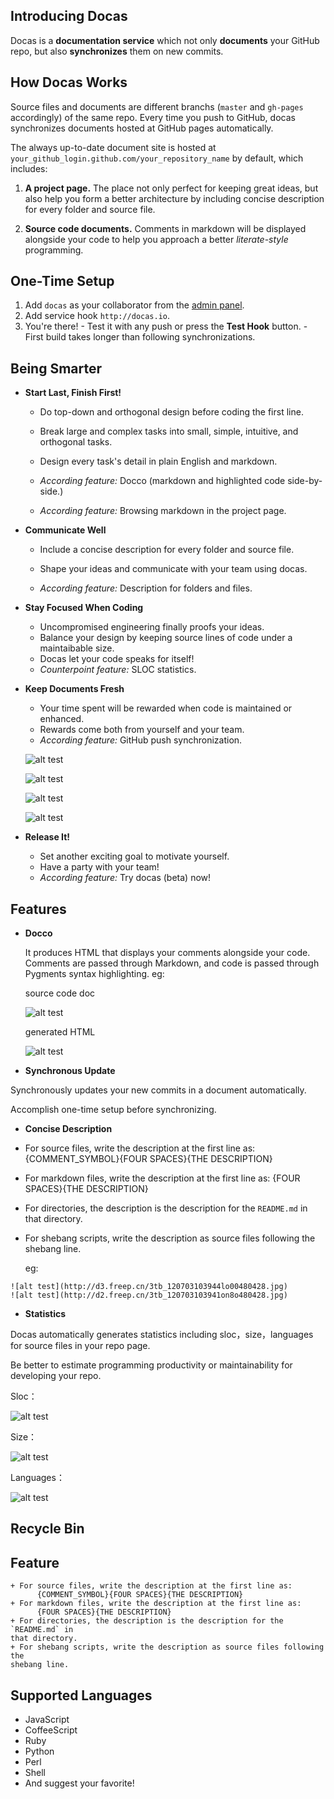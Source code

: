 ## Introducing Docas

Docas is a **documentation service** which not only **documents** your GitHub repo,
but also **synchronizes** them on new commits.

## How Docas Works

Source files and documents are different branchs (`master` and `gh-pages` accordingly) 
of the same repo. Every time you push to GitHub, docas synchronizes documents hosted
at GitHub pages automatically.

The always up-to-date document site is hosted at
`your_github_login.github.com/your_repository_name` by default, which includes:

  1. **A project page.** The place not only perfect for keeping great ideas,
  but also help you form a better architecture by including concise description
  for every folder and source file.

  2. **Source code documents.** Comments in markdown will be displayed alongside 
  your code to help you approach a better *literate-style* programming.

## One-Time Setup

  1. Add `docas` as your collaborator from the [admin panel].
  2. Add service hook `http://docas.io`.
  3. You're there!
    - Test it with any push or press the **Test Hook** button.
    - First build takes longer than following synchronizations.

[admin panel]: https://help.github.com/articles/post-receive-hooks

## Being Smarter

  * **Start Last, Finish First!**

    + Do top-down and orthogonal design before coding the first line.
    + Break large and complex tasks into small, simple, intuitive, and orthogonal
    tasks.
    + Design every task's detail in plain English and markdown.


    + *According feature:* Docco (markdown and highlighted code side-by-side.)
    + *According feature:* Browsing markdown in the project page.


  * **Communicate Well**

    + Include a concise description for every folder and source file.
    + Shape your ideas and communicate with your team using docas.

    + *According feature:* Description for folders and files.


  * **Stay Focused When Coding**

    + Uncompromised engineering finally proofs your ideas.
    + Balance your design by keeping source lines of code under a maintaibable
    size.
    + Docas let your code speaks for itself!
    + *Counterpoint feature:* SLOC statistics.
    

  * **Keep Documents Fresh**
  
    + Your time spent will be rewarded when code is maintained or enhanced.
    + Rewards come both from yourself and your team.
    + *According feature:* GitHub push synchronization.
   
    ![alt test](http://d1.freep.cn/3tb_1207031039491via480428.jpg)

    ![alt test](http://d1.freep.cn/3tb_120703103940l9bm480428.jpg)

    ![alt test](http://d2.freep.cn/3tb_120703103946q25h480428.jpg) 
    
    ![alt test](http://d3.freep.cn/3tb_1207031039506snx480428.jpg) 

  * **Release It!**

    + Set another exciting goal to motivate yourself.
    + Have a party with your team!
    + *According feature:* Try docas (beta) now!

## Features

  * **Docco**

    It produces HTML that displays your comments alongside your code.
    Comments are passed through Markdown, and code is passed through
    Pygments syntax highlighting. 
    eg:
    
    source code doc
    
    ![alt test](http://d3.freep.cn/3tb_120703151326m9pn480428.jpg)

    generated HTML
    
    ![alt test](http://d2.freep.cn/3tb_120703155124o734480428.jpg)

  * **Synchronous Update**
  
   Synchronously updates your new commits in a document automatically.

   Accomplish one-time setup before synchronizing.
   

  * **Concise Description**
 
   + For source files, write the description at the first line as:
      {COMMENT_SYMBOL}{FOUR SPACES}{THE DESCRIPTION}

   + For markdown files, write the description at the first line as:
      {FOUR SPACES}{THE DESCRIPTION}

   + For directories, the description is the description for the
     `README.md` in that directory.

   + For shebang scripts, write the description as source files following 
     the shebang line.

     eg:
     
    ![alt test](http://d3.freep.cn/3tb_120703103944lo00480428.jpg)
    ![alt test](http://d2.freep.cn/3tb_120703103941on8o480428.jpg)

  * **Statistics** 
 
   Docas automatically generates statistics including sloc，size，languages for source files in your repo page.  

   Be better to estimate programming productivity or maintainability for developing your repo.

   Sloc：
   
   ![alt test](http://d3.freep.cn/3tb_120703103943lmbh480428.jpg)

   Size：
   
   ![alt test](http://d3.freep.cn/3tb_120703103947xhst480428.jpg)

   Languages：
   
   ![alt test](http://d1.freep.cn/3tb_120703103948c734480428.jpg)



## Recycle Bin

## Feature

    + For source files, write the description at the first line as:
          {COMMENT_SYMBOL}{FOUR SPACES}{THE DESCRIPTION}
    + For markdown files, write the description at the first line as:
          {FOUR SPACES}{THE DESCRIPTION}
    + For directories, the description is the description for the `README.md` in
    that directory.
    + For shebang scripts, write the description as source files following the
    shebang line. 

## Supported Languages

  * JavaScript
  * CoffeeScript
  * Ruby
  * Python
  * Perl
  * Shell
  * And suggest your favorite!
